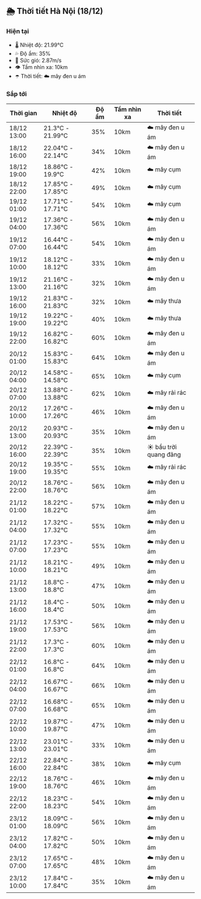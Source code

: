 ## 🌦️ Thời tiết Hà Nội (18/12)

### Hiện tại

- 🌡️ Nhiệt độ: 21.99℃
- 💦 Độ ẩm: 35%
- 💨 Sức gió: 2.87m/s
- 👁️ Tầm nhìn xa: 10km
- ☂️ Thời tiết: ☁️ mây đen u ám

### Sắp tới

| Thời gian | Nhiệt độ | Độ ẩm | Tầm nhìn xa | Thời tiết |
| --- | --- | --- | --- | --- |
| 18/12 13:00 | 21.3℃ - 21.99℃ | 35% | 10km | ☁️ mây đen u ám |
| 18/12 16:00 | 22.04℃ - 22.14℃ | 34% | 10km | ☁️ mây đen u ám |
| 18/12 19:00 | 18.86℃ - 19.9℃ | 42% | 10km | ☁️ mây cụm |
| 18/12 22:00 | 17.85℃ - 17.85℃ | 49% | 10km | ☁️ mây cụm |
| 19/12 01:00 | 17.71℃ - 17.71℃ | 54% | 10km | ☁️ mây cụm |
| 19/12 04:00 | 17.36℃ - 17.36℃ | 56% | 10km | ☁️ mây đen u ám |
| 19/12 07:00 | 16.44℃ - 16.44℃ | 54% | 10km | ☁️ mây đen u ám |
| 19/12 10:00 | 18.12℃ - 18.12℃ | 33% | 10km | ☁️ mây đen u ám |
| 19/12 13:00 | 21.16℃ - 21.16℃ | 32% | 10km | ☁️ mây đen u ám |
| 19/12 16:00 | 21.83℃ - 21.83℃ | 32% | 10km | ☁️ mây thưa |
| 19/12 19:00 | 19.22℃ - 19.22℃ | 40% | 10km | ☁️ mây thưa |
| 19/12 22:00 | 16.82℃ - 16.82℃ | 60% | 10km | ☁️ mây đen u ám |
| 20/12 01:00 | 15.83℃ - 15.83℃ | 64% | 10km | ☁️ mây đen u ám |
| 20/12 04:00 | 14.58℃ - 14.58℃ | 65% | 10km | ☁️ mây cụm |
| 20/12 07:00 | 13.88℃ - 13.88℃ | 62% | 10km | ☁️ mây rải rác |
| 20/12 10:00 | 17.26℃ - 17.26℃ | 46% | 10km | ☁️ mây đen u ám |
| 20/12 13:00 | 20.93℃ - 20.93℃ | 35% | 10km | ☁️ mây đen u ám |
| 20/12 16:00 | 22.39℃ - 22.39℃ | 35% | 10km | ☀️ bầu trời quang đãng |
| 20/12 19:00 | 19.35℃ - 19.35℃ | 55% | 10km | ☁️ mây rải rác |
| 20/12 22:00 | 18.76℃ - 18.76℃ | 56% | 10km | ☁️ mây đen u ám |
| 21/12 01:00 | 18.22℃ - 18.22℃ | 57% | 10km | ☁️ mây đen u ám |
| 21/12 04:00 | 17.32℃ - 17.32℃ | 55% | 10km | ☁️ mây đen u ám |
| 21/12 07:00 | 17.23℃ - 17.23℃ | 55% | 10km | ☁️ mây đen u ám |
| 21/12 10:00 | 18.21℃ - 18.21℃ | 49% | 10km | ☁️ mây đen u ám |
| 21/12 13:00 | 18.8℃ - 18.8℃ | 47% | 10km | ☁️ mây đen u ám |
| 21/12 16:00 | 18.4℃ - 18.4℃ | 50% | 10km | ☁️ mây đen u ám |
| 21/12 19:00 | 17.53℃ - 17.53℃ | 56% | 10km | ☁️ mây đen u ám |
| 21/12 22:00 | 17.3℃ - 17.3℃ | 60% | 10km | ☁️ mây đen u ám |
| 22/12 01:00 | 16.8℃ - 16.8℃ | 64% | 10km | ☁️ mây đen u ám |
| 22/12 04:00 | 16.67℃ - 16.67℃ | 66% | 10km | ☁️ mây đen u ám |
| 22/12 07:00 | 16.68℃ - 16.68℃ | 65% | 10km | ☁️ mây đen u ám |
| 22/12 10:00 | 19.87℃ - 19.87℃ | 47% | 10km | ☁️ mây đen u ám |
| 22/12 13:00 | 23.01℃ - 23.01℃ | 33% | 10km | ☁️ mây đen u ám |
| 22/12 16:00 | 22.84℃ - 22.84℃ | 38% | 10km | ☁️ mây cụm |
| 22/12 19:00 | 18.76℃ - 18.76℃ | 46% | 10km | ☁️ mây đen u ám |
| 22/12 22:00 | 18.23℃ - 18.23℃ | 54% | 10km | ☁️ mây đen u ám |
| 23/12 01:00 | 18.09℃ - 18.09℃ | 56% | 10km | ☁️ mây đen u ám |
| 23/12 04:00 | 17.82℃ - 17.82℃ | 50% | 10km | ☁️ mây đen u ám |
| 23/12 07:00 | 17.65℃ - 17.65℃ | 48% | 10km | ☁️ mây đen u ám |
| 23/12 10:00 | 17.84℃ - 17.84℃ | 35% | 10km | ☁️ mây đen u ám |
